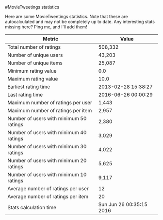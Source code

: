 #MovieTweetings statistics

Here are some MovieTweetings statistics. Note that these are autocalculated and may not be completely up to date. Any interesting stats missing here? Ping me, and I'll add them!

Metric | Value
--- | ---
Total number of ratings                 | 508,332
Number of unique users                  | 43,203
Number of unique items                  | 25,087
Minimum rating value                    | 0.0
Maximum rating value                    | 10.0
Earliest rating time                    | 2013-02-28 15:38:27
Last rating time                        | 2016-06-26 00:00:29
Maximum number of ratings per user      | 1,443
Maximum number of ratings per item      | 2,957
Number of users with minimum 50 ratings | 2,380
Number of users with minimum 40 ratings | 3,029
Number of users with minimum 30 ratings | 4,022
Number of users with minimum 20 ratings | 5,625
Number of users with minimum 10 ratings | 9,117
Average number of ratings per user      | 12
Average number of ratings per item      | 20
Stats calculation time                  | Sun Jun 26 00:35:15 2016

